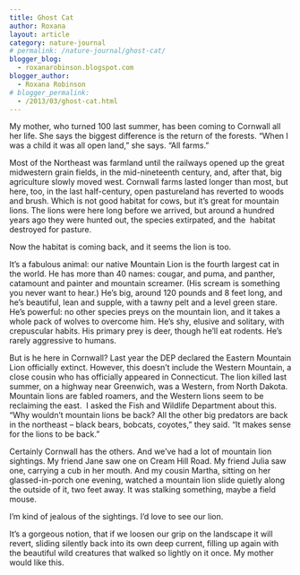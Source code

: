 ```yaml
---
title: Ghost Cat
author: Roxana
layout: article
category: nature-journal
# permalink: /nature-journal/ghost-cat/
blogger_blog:
  - roxanarobinson.blogspot.com
blogger_author:
  - Roxana Robinson
# blogger_permalink:
  - /2013/03/ghost-cat.html
---
```

My mother, who turned 100 last summer, has been coming to Cornwall all her life. She says the biggest difference is the return of the forests. “When I was a child it was all open land,” she says. “All farms.”

Most of the Northeast was farmland until the railways opened up the great midwestern grain fields, in the mid-nineteenth century, and, after that, big agriculture slowly moved west. Cornwall farms lasted longer than most, but here, too, in the last half-century, open pastureland has reverted to woods and brush. Which is not good habitat for cows, but it’s great for mountain lions. The lions were here long before we arrived, but around a hundred years ago they were hunted out, the species extirpated, and the  habitat destroyed for pasture.

Now the habitat is coming back, and it seems the lion is too.

It’s a fabulous animal: our native Mountain Lion is the fourth largest cat in the world. He has more than 40 names: cougar, and puma, and panther, catamount and painter and mountain screamer. (His scream is something you never want to hear.) He’s big, around 120 pounds and 8 feet long, and he’s beautiful, lean and supple, with a tawny pelt and a level green stare. He’s powerful: no other species preys on the mountain lion, and it takes a whole pack of wolves to overcome him. He’s shy, elusive and solitary, with crepuscular habits. His primary prey is deer, though he’ll eat rodents. He’s rarely aggressive to humans.

But is he here in Cornwall? Last year the DEP declared the Eastern Mountain Lion officially extinct. However, this doesn’t include the Western Mountain, a close cousin who has officially appeared in Connecticut. The lion killed last summer, on a highway near Greenwich, was a Western, from North Dakota. Mountain lions are fabled roamers, and the Western lions seem to be reclaiming the east.  I asked the Fish and Wildlife Department about this. “Why wouldn’t mountain lions be back? All the other big predators are back in the northeast – black bears, bobcats, coyotes,” they said. “It makes sense for the lions to be back.”

Certainly Cornwall has the others. And we’ve had a lot of mountain lion sightings. My friend Jane saw one on Cream Hill Road. My friend Julia saw one, carrying a cub in her mouth. And my cousin Martha, sitting on her glassed-in-porch one evening, watched a mountain lion slide quietly along the outside of it, two feet away. It was stalking something, maybe a field mouse.

I’m kind of jealous of the sightings. I’d love to see our lion.

It’s a gorgeous notion, that if we loosen our grip on the landscape it will revert, sliding silently back into its own deep current, filling up again with the beautiful wild creatures that walked so lightly on it once. My mother would like this.

&nbsp;

<!--  *January, 2012 -->